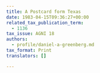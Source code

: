 ```yaml
---
title: A Postcard form Texas
date: 1983-04-15T09:36:27+00:00
related_tax_publication_term:
  - 1136
tax_issue: AGNI 18
authors:
  - profile/daniel-a-greenberg.md
tax_format: Print
translators: []

---
```

